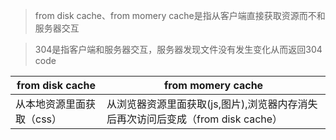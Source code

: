 > from disk cache、from momery cache是指从客户端直接获取资源而不和服务器交互

>304是指客户端和服务器交互，服务器发现文件没有发生变化从而返回304 code

| from disk cache | from momery cache |
|----|--------|
|从本地资源里面获取（css）|从浏览器资源里面获取(js,图片),浏览器内存消失后再次访问后变成（from disk cache）|